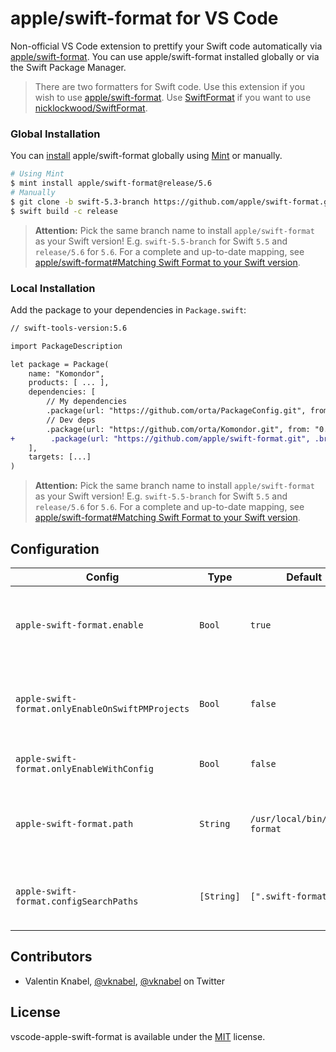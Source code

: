 # apple/swift-format for VS Code

Non-official VS Code extension to prettify your Swift code automatically via [apple/swift-format](https://github.com/apple/swift-format). You can
use apple/swift-format installed globally or via the Swift Package Manager.

> There are two formatters for Swift code. Use this extension if you wish to use [apple/swift-format](https://github.com/apple/swift-format).
> Use [SwiftFormat](https://github.com/vknabel/vscode-swiftformat) if you want to use [nicklockwood/SwiftFormat](https://github.com/nicklockwood/SwiftFormat).

### Global Installation

You can [install](https://github.com/apple/swift-format#matching-swift-format-to-your-swift-version) apple/swift-format globally using [Mint](https://github.com/yonaskolb/Mint) or manually.

```bash
# Using Mint
$ mint install apple/swift-format@release/5.6
# Manually
$ git clone -b swift-5.3-branch https://github.com/apple/swift-format.git
$ swift build -c release
```

> **Attention:** Pick the same branch name to install `apple/swift-format` as your Swift version! E.g. `swift-5.5-branch` for Swift `5.5` and `release/5.6` for `5.6`. For a complete and up-to-date mapping, see [apple/swift-format#Matching Swift Format to your Swift version](https://github.com/apple/swift-format#matching-swift-format-to-your-swift-version).

### Local Installation

Add the package to your dependencies in `Package.swift`:

```diff
// swift-tools-version:5.6

import PackageDescription

let package = Package(
    name: "Komondor",
    products: [ ... ],
    dependencies: [
        // My dependencies
        .package(url: "https://github.com/orta/PackageConfig.git", from: "0.0.1"),
        // Dev deps
        .package(url: "https://github.com/orta/Komondor.git", from: "0.0.1"),
+        .package(url: "https://github.com/apple/swift-format.git", .branch("release/5.6")),
    ],
    targets: [...]
)
```

> **Attention:** Pick the same branch name to install `apple/swift-format` as your Swift version! E.g. `swift-5.5-branch` for Swift `5.5` and `release/5.6` for `5.6`. For a complete and up-to-date mapping, see [apple/swift-format#Matching Swift Format to your Swift version](https://github.com/apple/swift-format#matching-swift-format-to-your-swift-version).

## Configuration

| Config                                           | Type       | Default                       | Description                                                   |
| ------------------------------------------------ | ---------- | ----------------------------- | ------------------------------------------------------------- |
| `apple-swift-format.enable`                      | `Bool`     | `true`                        | Whether apple/swift-format should actually do something.      |
| `apple-swift-format.onlyEnableOnSwiftPMProjects` | `Bool`     | `false`                       | Requires and uses a apple/swift-format as SwiftPM dependency. |
| `apple-swift-format.onlyEnableWithConfig`        | `Bool`     | `false`                       | Only format if config present.                                |
| `apple-swift-format.path`                        | `String`   | `/usr/local/bin/swift-format` | The location of the globally installed apple/swift-format.    |
| `apple-swift-format.configSearchPaths`           | `[String]` | `[".swift-format"]`           | Possible paths for apple/swift-format config.                 |

## Contributors

- Valentin Knabel, [@vknabel](https://github.com/vknabel), [@vknabel](https://twitter.com/vknabel) on Twitter

## License

vscode-apple-swift-format is available under the [MIT](./LICENSE) license.
